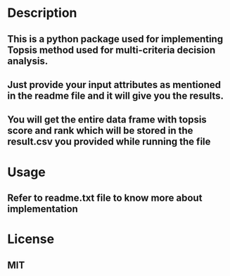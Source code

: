 # Description

## This is a python package used for implementing Topsis method used for multi-criteria decision analysis.

## Just provide your input attributes as mentioned in the readme file and it will give you the results.

## You will get the entire data frame with topsis score and rank which will be stored in the result.csv you provided while running the file

# Usage

## Refer to readme.txt file to know more about implementation

# License

## MIT
